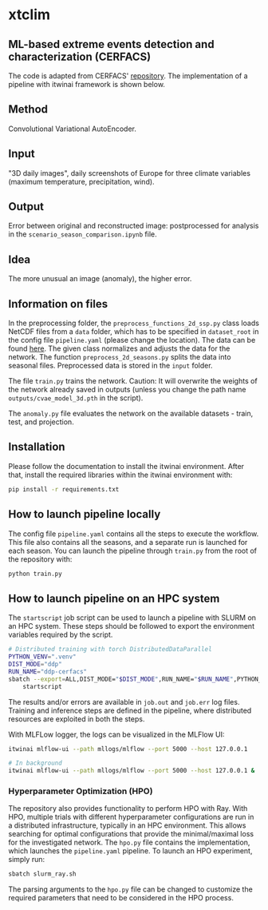 # xtclim
## ML-based extreme events detection and characterization (CERFACS)

The code is adapted from CERFACS' [repository](https://github.com/cerfacs-globc/xtclim/tree/master).
The implementation of a pipeline with itwinai framework is shown below. 

## Method 
Convolutional Variational AutoEncoder.

## Input
"3D daily images", daily screenshots of Europe for three climate variables (maximum temperature, precipitation, wind).

## Output 
Error between original and reconstructed image: postprocessed for analysis in the `scenario_season_comparison.ipynb` file.

## Idea 
The more unusual an image (anomaly), the higher error.

## Information on files

In the preprocessing folder, the `preprocess_functions_2d_ssp.py` class loads NetCDF files from a `data` folder, which has to be specified in `dataset_root` in the config file `pipeline.yaml` (please change the location). The data can be found [here](https://b2drop.eudat.eu/s/rtAadDNYDWBkxjJ). The given class normalizes and adjusts the data for the network. The function `preprocess_2d_seasons.py` splits the data into seasonal files. Preprocessed data is stored in the `input` folder.

The file `train.py` trains the network. Caution: It will overwrite the weights of the network already saved in outputs (unless you change the path name `outputs/cvae_model_3d.pth` in the script).

The `anomaly.py` file evaluates the network on the available datasets - train, test, and projection.

## Installation

Please follow the documentation to install the itwinai environment.
After that, install the required libraries within the itwinai environment with:

```bash
pip install -r requirements.txt
```

## How to launch pipeline locally

The config file `pipeline.yaml` contains all the steps to execute the workflow. 
This file also contains all the seasons, and a separate run is launched for each season.
You can launch the pipeline through `train.py` from the root of the repository with:

```bash
python train.py

```

## How to launch pipeline on an HPC system

The `startscript` job script can be used to launch a pipeline with SLURM on an HPC system.
These steps should be followed to export the environment variables required by the script.

```bash
# Distributed training with torch DistributedDataParallel
PYTHON_VENV=".venv"
DIST_MODE="ddp"
RUN_NAME="ddp-cerfacs"
sbatch --export=ALL,DIST_MODE="$DIST_MODE",RUN_NAME="$RUN_NAME",PYTHON_VENV="$PYTHON_VENV" \
    startscript
```

The results and/or errors are available in `job.out` and `job.err` log files.
Training and inference steps are defined in the pipeline, where distributed resources
are exploited in both the steps.

With MLFLow logger, the logs can be visualized in the MLFlow UI:

```bash
itwinai mlflow-ui --path mllogs/mlflow --port 5000 --host 127.0.0.1

# In background
itwinai mlflow-ui --path mllogs/mlflow --port 5000 --host 127.0.0.1 &
```

### Hyperparameter Optimization (HPO)

The repository also provides functionality to perform HPO with Ray. With HPO, 
multiple trials with different hyperparameter configurations are run in a distributed 
infrastructure, typically in an HPC environment. This allows searching for optimal 
configurations that provide the minimal/maximal loss for the investigated network.
The `hpo.py` file contains the implementation, which launches the `pipeline.yaml` pipeline.
To launch an HPO experiment, simply run:
```bash
sbatch slurm_ray.sh
```
The parsing arguments to the `hpo.py` file can be changed to customize the required parameters
that need to be considered in the HPO process. 
